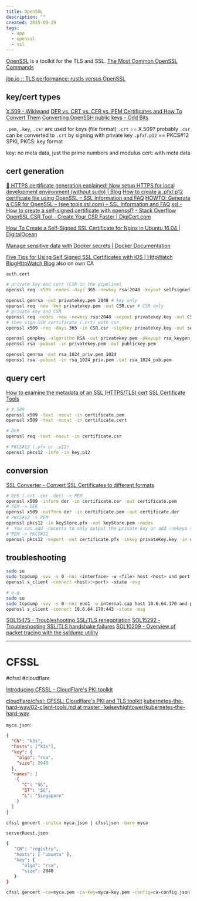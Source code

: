 ```yaml
---
title: OpenSSL
description: ""
created: 2015-09-29
tags:
  - app
  - openssl
  - ssl
---
```


[OpenSSL](https://www.openssl.org/) is a toolkit for the TLS and SSL.
[The Most Common OpenSSL Commands](https://www.sslshopper.com/article-most-common-openssl-commands.html)

[jbp.io :: TLS performance: rustls versus OpenSSL](https://jbp.io/2019/07/01/rustls-vs-openssl-performance.html)

## key/cert types

[X.509 - Wikiwand](https://www.wikiwand.com/en/X.509)
[DER vs. CRT vs. CER vs. PEM Certificates and How To Convert Them](http://info.ssl.com/article.aspx?id=12149)
[Converting OpenSSH public keys - Odd Bits](http://blog.oddbit.com/2011/05/08/converting-openssh-public-keys/)

`.pem`, `.key`, `.csr` are used for keys (file format)
`.crt` == X.509? probably
`.csr` can be converted to `.crt` by signing with private key
`.pfx`/`.p12` == PKCS#12
SPKI, PKCS: key format

key: no meta data, just the prime numbers and modulus
cert: with meta data

## cert generation

[🔐 HTTPS certificate generation explained! Now setup HTTPS for local development environment (without sudo) | Blog](https://blog.atulr.com/localhost-https/)
[How to create a .pfx/.p12 certificate file using OpenSSL – SSL Information and FAQ](https://info.ssl.com/how-to-create-a-pfx-p12-certificate-file-using-openssl/)
[HOWTO: Generate a CSR for OpenSSL – (see tools.ssl.com) – SSL Information and FAQ](https://info.ssl.com/howto-generate-a-csr-for-openssl-see-tools-ssl-com/)
[ssl - How to create a self-signed certificate with openssl? - Stack Overflow](http://stackoverflow.com/questions/10175812/how-to-create-a-self-signed-certificate-with-openssl)
[OpenSSL CSR Tool - Create Your CSR Faster | DigiCert.com](https://www.digicert.com/easy-csr/openssl.htm)

[How To Create a Self-Signed SSL Certificate for Nginx in Ubuntu 16.04 | DigitalOcean](https://www.digitalocean.com/community/tutorials/how-to-create-a-self-signed-ssl-certificate-for-nginx-in-ubuntu-16-04)

[Manage sensitive data with Docker secrets | Docker Documentation](https://docs.docker.com/engine/swarm/secrets/#intermediate-example-use-secrets-with-a-nginx-service)

[Five Tips for Using Self Signed SSL Certificates with iOS | HttpWatch BlogHttpWatch Blog](https://blog.httpwatch.com/2013/12/12/five-tips-for-using-self-signed-ssl-certificates-with-ios/) also on own CA

```sh
auth.cert

# private key and cert (CSR in the pipeline)
openssl req -x509 -nodes -days 365 -newkey rsa:2048 -keyout selfsigned.key -out selfsigned.crt

openssl genrsa -out privatekey.pem 2048 # key only
openssl req -new -key privatekey.pem -out CSR.csr # CSR only
# private key and CSR
openssl req -nodes -new -newkey rsa:2048 -keyout privatekey.key -out CSR.csr
# then sign SSH certificate (.crt) with csr
openssl x509 -req -days 365 -in CSR.csr -signkey privatekey.key -out selfsigned.crt

openssl genpkey -algorithm RSA -out privatekey.pem -pkeyopt rsa_keygen_bits:2048 # private key only
openssl rsa -pubout -in privatekey.pem -out publickey.pem

openssl genrsa -out rsa_1024_priv.pem 1024
openssl rsa -pubout -in rsa_1024_priv.pem -out rsa_1024_pub.pem
```

## query cert

[How to examine the metadata of an SSL (HTTPS/TLS) cert](https://coolaj86.com/articles/how-to-examine-an-ssl-https-tls-cert/)
[SSL Certificate Tools](https://www.sslshopper.com/ssl-certificate-tools.html)

```sh
# X.509
openssl x509 -text -noout -in certificate.pem
openssl x509 -text -noout -in certificate.cert

# DER
openssl req -text -noout -in certificate.csr

# PKCS#12 (.pfx or .p12)
openssl pkcs12 -info -in key.p12
```

## conversion

[SSL Converter - Convert SSL Certificates to different formats](https://www.sslshopper.com/ssl-converter.html)

```sh
# DER (.crt .cer .der) -> PEM
openssl x509 -inform der -in certificate.cer -out certificate.pem
# PEM -> DER
openssl x509 -outform der -in certificate.pem -out certificate.der
# PKCS#12 -> PEM
openssl pkcs12 -in keyStore.pfx -out keyStore.pem -nodes
#  You can add -nocerts to only output the private key or add -nokeys to only output the certificates.
# PEM -> PKCS#12
openssl pkcs12 -export -out certificate.pfx -inkey privateKey.key -in certificate.crt -certfile CACert.crt
```

## troubleshooting

```sh
sudo su
sudo tcpdump -vvv -s 0 -nni <interface> -w <file> host <host> and port <port> &
openssl s_client -connect <host>:<port> -state -msg

# e.g.
sudo su
sudo tcpdump -vvv -s 0 -nni eno1 -w internal.cap host 10.6.64.170 and port 443 &
openssl s_client -connect 10.6.64.170:443 -state -msg
```

[SOL15475 - Troubleshooting SSL/TLS renegotiation](https://support.f5.com/kb/en-us/solutions/public/15000/400/sol15475.html)
[SOL15292 - Troubleshooting SSL/TLS handshake failures](https://support.f5.com/kb/en-us/solutions/public/15000/200/sol15292.html)
[SOL10209 - Overview of packet tracing with the ssldump utility](https://support.f5.com/kb/en-us/solutions/public/10000/200/sol10209.html)

---

# CFSSL

#cfssl #cloudflare

[Introducing CFSSL - CloudFlare's PKI toolkit](https://blog.cloudflare.com/introducing-cfssl/)

[cloudflare/cfssl: CFSSL: Cloudflare's PKI and TLS toolkit](https://github.com/cloudflare/cfssl)
[kubernetes-the-hard-way/02-client-tools.md at master · kelseyhightower/kubernetes-the-hard-way](https://github.com/kelseyhightower/kubernetes-the-hard-way/blob/master/docs/02-client-tools.md)

`myca.json`:

```json
{
  "CN": "k3s",
  "hosts": ["k3s"],
  "key": {
    "algo": "rsa",
    "size": 2048
  },
  "names": [
    {
      "C": "SG",
      "ST": "SG",
      "L": "Singapore"
    }
  ]
}
```

```sh
cfssl gencert -initca myca.json | cfssljson -bare myca
```

`serverRuest.json`

```sh
{
   "CN": "registry",
   "hosts": [ "ubuntu" ],
   "key": {
      "algo": "rsa",
      "size": 2048
   }
}
```

```sh
cfssl gencert -ca=myca.pem -ca-key=myca-key.pem -config=ca-config.json -profile=server -hostname=ubuntu serverRequest.json | cfssljson -bare registry
```
